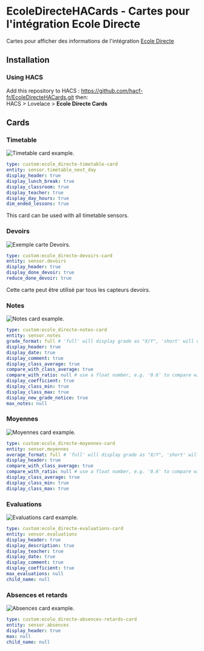 # EcoleDirecteHACards - Cartes pour l'intégration Ecole Directe

Cartes pour afficher des informations de l'intégration [Ecole Directe](https://github.com/hacf-fr/hass-ecoledirecte)

## Installation

### Using HACS

Add this repository to HACS : https://github.com/hacf-fr/EcoleDirecteHACards.git
then:  
HACS > Lovelace > **Ecole Directe Cards**

## Cards

### Timetable

![Timetable card example](/doc/images/timetable-card.png "Timetable card example").

```yaml
type: custom:ecole_directe-timetable-card
entity: sensor.timetable_next_day
display_header: true
display_lunch_break: true
display_classroom: true
display_teacher: true
display_day_hours: true
dim_ended_lessons: true
```

This card can be used with all timetable sensors.

### Devoirs

![Exemple carte Devoirs](/doc/images/devoir-card.png "Exemple carte Devoirs").

```yaml
type: custom:ecole_directe-devoirs-card
entity: sensor.devoirs
display_header: true
display_done_devoir: true
reduce_done_devoir: true
```

Cette carte peut être utilisé par tous les capteurs devoirs.

### Notes

![Notes card example](/doc/images/notes-card.png "Notes card example").

```yaml
type: custom:ecole_directe-notes-card
entity: sensor.notes
grade_format: full # 'full' will display grade as "X/Y", 'short' will display "X"
display_header: true
display_date: true
display_comment: true
display_class_average: true
compare_with_class_average: true
compare_with_ratio: null # use a float number, e.g. '0.6' to compare with the grade / out_of ratio
display_coefficient: true
display_class_min: true
display_class_max: true
display_new_grade_notice: true
max_notes: null
```

### Moyennes

![Moyennes card example](/doc/images/moyennes-card.png "Moyennes card example").

```yaml
type: custom:ecole_directe-moyennes-card
entity: sensor.moyennes
average_format: full # 'full' will display grade as "X/Y", 'short' will display "X"
display_header: true
compare_with_class_average: true
compare_with_ratio: null # use a float number, e.g. '0.6' to compare with the grade / out_of ratio
display_class_average: true
display_class_min: true
display_class_max: true
```

### Evaluations

![Evaluations card example](/doc/images/evaluations-card.png "Evaluations card example").

```yaml
type: custom:ecole_directe-evaluations-card
entity: sensor.evaluations
display_header: true
display_description: true
display_teacher: true
display_date: true
display_comment: true
display_coefficient: true
max_evaluations: null
child_name: null
```

### Absences et retards

![Absences card example](/doc/images/absences-card.png "Absences card example").

```yaml
type: custom:ecole_directe-absences-retards-card
entity: sensor.absences
display_header: true
max: null
child_name: null
```
